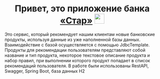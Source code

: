 <h1 align="center">Привет, это приложение банка <a href="https://daniilshat.ru/" target="_blank">«Стар»</a> 
<img src="https://github.com/blackcater/blackcater/raw/main/images/Hi.gif" height="32"/></h1>

Это сервис, который рекомендует нашим клиентам новые банковские продукты, используя данные из уже наполненной базы данных.
Взаимодействие с базой осуществляется с помощью JdbcTemplate. 
Продукты для рекомендации пользователям представляют собой название и тип продукта, 
некоторое текстовое описание продукта и набор правил, при выполнении которого продукт попадает в список рекомендаций пользователя.
В работе были использованы RestAPI, Swagger, Spring Boot, база данных H2



